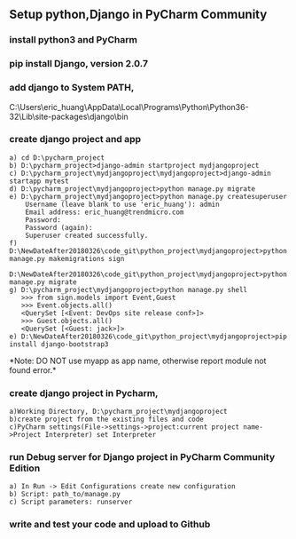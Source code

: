 ## Setup python,Django in PyCharm Community
### install python3 and PyCharm
### pip install Django, version 2.0.7
### add django to System PATH,
C:\Users\eric_huang\AppData\Local\Programs\Python\Python36-32\Lib\site-packages\django\bin

### create django project and app
	a) cd D:\pycharm_project
	b) D:\pycharm_project>django-admin startproject mydjangoproject
	c) D:\pycharm_project\mydjangoproject\mydjangoproject>django-admin startapp mytest
	d) D:\pycharm_project\mydjangoproject>python manage.py migrate
	e) D:\pycharm_project\mydjangoproject>python manage.py createsuperuser
        Username (leave blank to use 'eric_huang'): admin
        Email address: eric_huang@trendmicro.com
        Password:
        Password (again):
        Superuser created successfully.
    f) D:\NewDateAfter20180326\code_git\python_project\mydjangoproject>python manage.py makemigrations sign
	   D:\NewDateAfter20180326\code_git\python_project\mydjangoproject>python manage.py migrate
	g) D:\pycharm_project\mydjangoproject>python manage.py shell
	   >>> from sign.models import Event,Guest
	   >>> Event.objects.all()
       <QuerySet [<Event: DevOps site release conf>]>
       >>> Guest.objects.all()
       <QuerySet [<Guest: jack>]>
    e) D:\NewDateAfter20180326\code_git\python_project\mydjangoproject>pip install django-bootstrap3
\*Note: DO NOT use myapp as app name, otherwise report module not found error.\*

### create django project in Pycharm, 
	a)Working Directory, D:\pycharm_project\mydjangoproject
	b)create project from the existing files and code
	c)PyCharm settings(File->settings->project:current project name->Project Interpreter) set Interpreter


### run Debug server for Django project in PyCharm Community Edition
	a) In Run -> Edit Configurations create new configuration
	b) Script: path_to/manage.py
	c) Script parameters: runserver

### write and test your code and upload to Github


